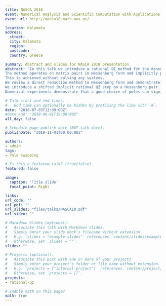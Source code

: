 ```yaml
---
title: NASCA 2018
event: Numerical Analysis and Scientific Computation with Applications
event_url: http://nasca18.math.uoa.gr/ 

location: Kalamata
address:
  street: 
  city: Kalamata
  region: 
  postcode: ''
  country: Greece

summary: Abstract and slides for NASCA 2018 presentation.
abstract: "In this talk we introduce a rational QZ method for the dense, unsymmetric, generalized eigenvalue problem.
The method operates on matrix pairs in Hessenberg form and implicitly performs nested subspace iteration driven by elementary rational functions. 
This is achieved without solving any systems.
We review a direct reduction method to Hessenberg form and demonstrate that subspaces can be deflated already during the reduction phase.
We introduce a shifted implicit rational QZ step on a Hessenberg pair.
Numerical experiments demonstrate that a good choice of poles can significantly speedup the convergence compared to the QZ method."

# Talk start and end times.
#   End time can optionally be hidden by prefixing the line with `#`.
date: "2018-07-03T12:00:00Z"
#date_end: "2030-06-01T15:00:00Z"
all_day: false

# Schedule page publish date (NOT talk date).
publishDate: "2019-11-01T00:00:00Z"

authors:
- admin
tags:
- Pole swapping

# Is this a featured talk? (true/false)
featured: false

image:
  caption: 'Title slide'
  focal_point: Right

links:
url_code: ""
url_pdf: ""
url_slides: "files/talks/NASCA18.pdf"
url_video: ""

# Markdown Slides (optional).
#   Associate this talk with Markdown slides.
#   Simply enter your slide deck's filename without extension.
#   E.g. `slides = "example-slides"` references `content/slides/example-slides.md`.
#   Otherwise, set `slides = ""`.
slides: ""

# Projects (optional).
#   Associate this post with one or more of your projects.
#   Simply enter your project's folder or file name without extension.
#   E.g. `projects = ["internal-project"]` references `content/project/deep-learning/index.md`.
#   Otherwise, set `projects = []`.
projects:
- rational-qz

# Enable math on this page?
math: true
---
```

